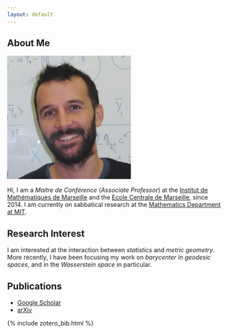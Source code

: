 ```yaml
---
layout: default
---
```


## About Me

<img class="profile-picture" src="photo_carre.jpg">

Hi, I am a *Maitre de Conférence* (*Associate Professor*) at the [Institut de Mathématiques de Marseille](https://www.i2m.univ-amu.fr/) and the  [Ecole Centrale de Marseille](http://www.centrale-marseille.fr/), since 2014.
I am currently on sabbatical research at the [Mathematics Department at MIT](http://math.mit.edu).

## Research Interest

I am interested at the interaction between *statistics* and *metric geometry*.
More recently, I have been focusing my work on *barycenter in geodesic spaces*, and in the *Wasserstein space* in particular.

## Publications

* [Google Scholar](https://scholar.google.fr/citations?user=GhBBcugAAAAJ)
* [arXiv](https://arxiv.org/search/?searchtype=author&query=Gouic%2C+T+L)

{% include zotero_bib.html %}

